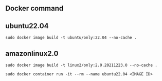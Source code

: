 ## Docker command

## ubuntu22.04
```
sudo docker image build -t ubuntu/only:22.04 --no-cache .
```

## amazonlinux2.0
~~~
sudo docker image build -t linux2/only:2.0.20211223.0 --no-cache .
~~~
~~~
sudo docker container run -it --rm --name ubuntu22.04 <IMAGE ID>
~~~
